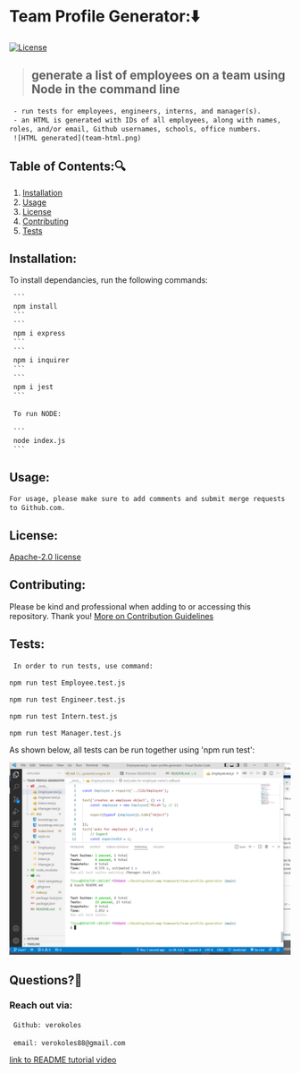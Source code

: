 # Team Profile Generator::arrow_down: 
  [![License](https://img.shields.io/badge/License-Apache_2.0-blue.svg)](https://opensource.org/licenses/Apache-2.0)
 
  
  > ## generate a list of employees on a team using Node in the command line
     - run tests for employees, engineers, interns, and manager(s).
     - an HTML is generated with IDs of all employees, along with names, roles, and/or email, Github usernames, schools, office numbers.
     ![HTML generated](team-html.png)



   ## Table of Contents::mag:
   1. [ Installation ](#installation)
   2. [ Usage ](#usage)
   3. [ License ](#license)
   4. [ Contributing ](#contributing)
   5. [ Tests ](#tests)

   ## Installation:

   To install dependancies, run the following commands:

     ```
     npm install
     ```
     ```
     npm i express
     ```
     ```
     npm i inquirer
     ```
     ```
     npm i jest
     ```
     
     To run NODE:
     
     ```
     node index.js
     ```


   ## Usage:
    
    For usage, please make sure to add comments and submit merge requests to Github.com.


   ## License: 
[Apache-2.0 license](https://opensource.org/licenses/Apache-2.0)


  

   ## Contributing:
   Please be kind and professional when adding to or accessing this repository. Thank you!
  [More on Contribution Guidelines](https://github.com/verokoles/readme-generator/blob/f57cf6a98bf276960885496059df4b039247c985/contributing.md)
  
   ## Tests:

     In order to run tests, use command:

   ```
   npm run test Employee.test.js
   ```
   ```
   npm run test Engineer.test.js
   ```
   ```
   npm run test Intern.test.js
   ```
   ```
   npm run test Manager.test.js
   ```
As shown below, all tests can be run together using 'npm run test':

 ![Tests ran and passed](tests.png) 

   ## Questions?:raising_hand:
   

  ### Reach out via:

     Github: verokoles

     email: verokoles88@gmail.com



  [link to README tutorial video](https://drive.google.com/file/d/1IJNUEvzrQTFY1FLc3YM2U49ZVSUx2MzS/view)
